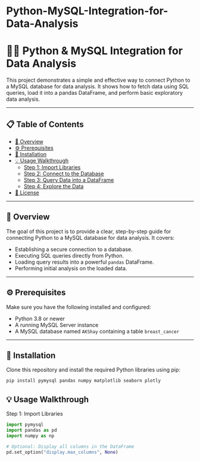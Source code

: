 # Python-MySQL-Integration-for-Data-Analysis
# 🐍🐬 Python & MySQL Integration for Data Analysis

This project demonstrates a simple and effective way to connect Python to a MySQL database for data analysis. It shows how to fetch data using SQL queries, load it into a pandas DataFrame, and perform basic exploratory data analysis.

---

## 📋 Table of Contents

- [📝 Overview](#-overview)  
- [⚙️ Prerequisites](#️-prerequisites)  
- [🚀 Installation](#-installation)  
- [💡 Usage Walkthrough](#-usage-walkthrough)  
  - [Step 1: Import Libraries](#step-1-import-libraries)  
  - [Step 2: Connect to the Database](#step-2-connect-to-the-database)  
  - [Step 3: Query Data into a DataFrame](#step-3-query-data-into-a-dataframe)  
  - [Step 4: Explore the Data](#step-4-explore-the-data)  
- [📜 License](#-license)

---

## 📝 Overview

The goal of this project is to provide a clear, step-by-step guide for connecting Python to a MySQL database for data analysis. It covers:

- Establishing a secure connection to a database.
- Executing SQL queries directly from Python.
- Loading query results into a powerful `pandas` DataFrame.
- Performing initial analysis on the loaded data.

---

## ⚙️ Prerequisites

Make sure you have the following installed and configured:

- Python 3.8 or newer
- A running MySQL Server instance
- A MySQL database named `AKShay` containing a table `breast_cancer`

---

## 🚀 Installation

Clone this repository and install the required Python libraries using pip:

```bash
pip install pymysql pandas numpy matplotlib seaborn plotly
```

## 💡 Usage Walkthrough

Step 1: Import Libraries
```python
import pymysql
import pandas as pd
import numpy as np

# Optional: Display all columns in the DataFrame
pd.set_option("display.max_columns", None)
```

